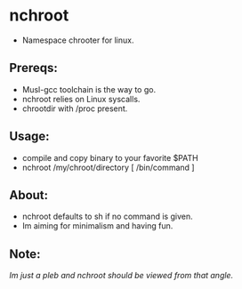 # nchroot
* Namespace chrooter for linux.

## Prereqs:

* Musl-gcc toolchain is the way to go.
* nchroot relies on Linux syscalls.
* chrootdir with /proc present.

## Usage:
* compile and copy binary to your favorite $PATH
* nchroot /my/chroot/directory [ /bin/command ]

## About:
* nchroot defaults to sh if no command is given.
* Im aiming for minimalism and having fun.

## Note:
*Im just a pleb and nchroot should be viewed from that angle.*
